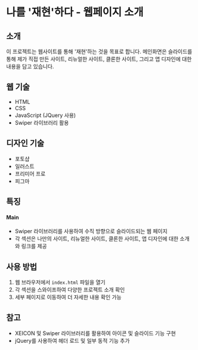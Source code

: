 # 나를 '재현'하다 - 웹페이지 소개

## 소개

이 프로젝트는 웹사이트를 통해 '재현'하는 것을 목표로 합니다.
메인화면은 슬라이드를 통해 제가 직접 만든 사이트, 리뉴얼한 사이트, 클론한 사이트, 그리고 앱 디자인에 대한 내용을 담고 있습니다.

## 웹 기술

- HTML
- CSS
- JavaScript (JQuery 사용)
- Swiper 라이브러리 활용

## 디자인 기술

- 포토샵
- 일러스트
- 프리미어 프로
- 피그마

## 특징

#### Main

- Swiper 라이브러리를 사용하여 수직 방향으로 슬라이드되는 웹 페이지
- 각 섹션은 나만의 사이트, 리뉴얼한 사이트, 클론한 사이트, 앱 디자인에 대한 소개와 링크를 제공

## 사용 방법

1. 웹 브라우저에서 `index.html` 파일을 열기
2. 각 섹션을 스와이프하여 다양한 프로젝트 소개 확인
3. 세부 페이지로 이동하여 더 자세한 내용 확인 가능

## 참고

- XEICON 및 Swiper 라이브러리를 활용하여 아이콘 및 슬라이드 기능 구현
- jQuery를 사용하여 헤더 로드 및 일부 동적 기능 추가
